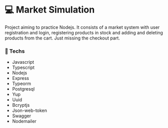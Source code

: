 <h1> 💻 Market Simulation </h1>

<p> 
  Project aiming to practice Nodejs. It consists of a market system with user registration and login, registering products 
  in stock and adding and deleting products from the cart. Just missing the checkout part.
</p>

<h3>🚀 Techs</h3>

- Javascript
- Typescript
- Nodejs
- Express
- Typeorm
- Postgresql
- Yup 
- Uuid
- Bcryptjs
- Json-web-token
- Swagger
- Nodemailer 

